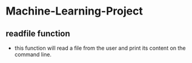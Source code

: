 # Machine-Learning-Project
## readfile function
* this function will read a file from the user and print its content on the command line.
